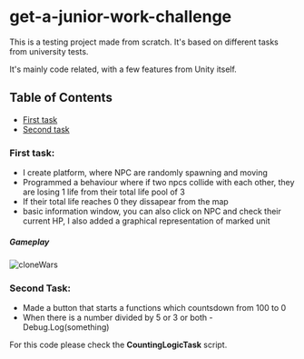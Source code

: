 # get-a-junior-work-challenge

This is a testing project made from scratch. It's based on different tasks from university tests.

It's mainly code related, with a few features from Unity itself.

## Table of Contents
 * [First task](https://github.com/Minal06/get-a-junior-work-challenge/blob/main/README.md#first-task)
 * [Second task](https://github.com/Minal06/get-a-junior-work-challenge/blob/main/README.md#second-task)

### First task:

* I create platform, where NPC are randomly spawning and moving
* Programmed a behaviour where if two npcs collide with each other, they are losing 1 life from their total life pool of 3
* If their total life reaches 0 they dissapear from the map 
* basic information window, you can also click on NPC and check their current HP, I also added a graphical representation of marked unit

##### Gameplay
![cloneWars](https://user-images.githubusercontent.com/94176489/178111901-983934d5-0462-4af3-820d-ac277a34d2c3.gif)


### Second Task:

* Made a button that starts a functions which countsdown from 100 to 0 
* When there is a number divided by 5 or 3 or both - Debug.Log(something)

For this code please check the **CountingLogicTask** script.


 

